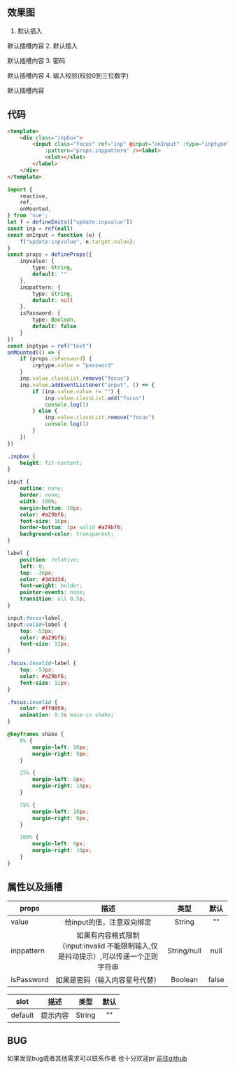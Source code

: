## 效果图 ##
1. 默认插入

  <binput :needAnimation="false">默认插槽内容</binput>
2. 默认插入
  
  <binput :value="'绑定value'">默认插槽内容</binput>
3. 密码
  
  <binput :isPassword="true">默认插槽内容</binput>
4. 输入校验(校验0到三位数字)
  
  <binput :inppattern="'[0-9]{0,3}'">默认插槽内容</binput>
## 代码 ##
```html
<template>    
    <div class="inpbox">
        <input class="focus" ref="inp" @input="onInput" :type="inptype" required :value="props.inpvalue"
            :pattern="props.inppattern" /><label>
            <slot></slot>
        </label>
    </div>
</template>
```
```typescript
import {
    reactive,
    ref,
    onMounted,
} from 'vue';
let f = defineEmits(["update:inpvalue"])
const inp = ref(null)
const onInput = function (e) {
    f("update:inpvalue", e.target.value);
}
const props = defineProps({
    inpvalue: {
        type: String,
        default: ""
    },
    inppattern: {
        type: String,
        default: null
    },
    isPassword: {
        type: Boolean,
        default: false
    }
})
const inptype = ref("text")
onMounted(() => {
    if (props.isPassword) {
        inptype.value = "password"
    }
    inp.value.classList.remove("focus")
    inp.value.addEventListener("input", () => {
        if (inp.value.value != "") {
            inp.value.classList.add("focus")
            console.log(1)
        } else {
            inp.value.classList.remove("focus")
            console.log(1)
        }
    })
})
```
```css
.inpbox {
    height: fit-content;
}

input {
    outline: none;
    border: none;
    width: 100%;
    margin-bottom: 10px;
    color: #a29bf6;
    font-size: 16px;
    border-bottom: 1px solid #a29bf6;
    background-color: transparent;
}

label {
    position: relative;
    left: 0;
    top: -36px;
    color: #3d3d3d;
    font-weight: bolder;
    pointer-events: none;
    transition: all 0.5s;
}

input:focus+label,
input:valid+label {
    top: -53px;
    color: #a29bf6;
    font-size: 12px;
}

.focus:invalid~label {
    top: -53px;
    color: #a29bf6;
    font-size: 12px;
}

.focus:invalid {
    color: #ff0059;
    animation: 0.3s ease-in shake;
}

@keyframes shake {
    0% {
        margin-left: 10px;
        margin-right: 0px;
    }

    25% {
        margin-left: 0px;
        margin-right: 10px;
    }

    75% {
        margin-left: 10px;
        margin-right: 0px;
    }

    100% {
        margin-left: 0px;
        margin-right: 10px;
    }
}
```
## 属性以及插槽 ##

|    props  |  描述 |类型    |默认|
|  -------  | :---------: | :---: |:---: |
|   value   |给input的值，注意双向绑定   |String|""    |
|inppattern |如果有内容格式限制（input:invalid 不能限制输入,仅是抖动提示）,可以传递一个正则字符串|String/null|null|
|isPassword |如果是密码（输入内容星号代替）| Boolean|false|

|    slot  |  描述 |类型    |默认|
|  -------  | :---------: | :---: |:---: |
|   default   |提示内容   |String |""|


## BUG ##
如果发现bug或者其他需求可以联系作者
也十分欢迎pr
[前往github](https://github.com/Bayn-Web/bcomponent)